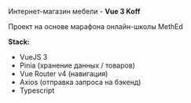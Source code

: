 Интернет-магазин мебели - **Vue 3 Koff**

Проект на основе марафона онлайн-школы MethEd

**Stack:**

- VueJS 3
- Pinia (хранение данных / товаров)
- Vue Router v4 (навигация)
- Axios (отправка запроса на бэкенд)
- Typescript
